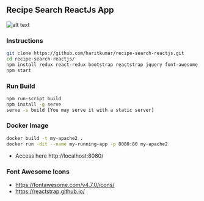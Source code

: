 ## Recipe Search ReactJs App
![alt text](http://res.cloudinary.com/haritkumar/image/upload/v1534689777/github/recipe.png)
### Instructions
```sh
git clone https://github.com/haritkumar/recipe-search-reactjs.git
cd recipe-search-reactjs/
npm install redux react-redux bootstrap reactstrap jquery font-awesome react-router-dom --save
npm start
```
### Run Build
```sh
npm run-script build
npm install -g serve
serve -s build [You may serve it with a static server]
```

### Docker Image
```sh
docker build -t my-apache2 .
docker run -dit --name my-running-app -p 8080:80 my-apache2
```
- Access here http://localhost:8080/
  
### Font Awesome Icons
- https://fontawesome.com/v4.7.0/icons/
- https://reactstrap.github.io/